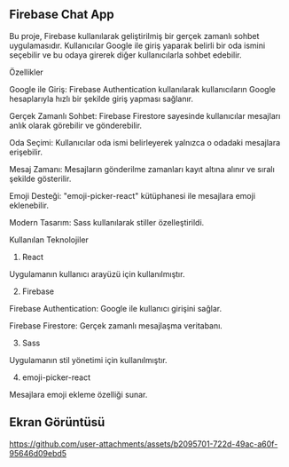 ## Firebase Chat App

Bu proje, Firebase kullanılarak geliştirilmiş bir gerçek zamanlı sohbet uygulamasıdır. Kullanıcılar Google ile giriş yaparak belirli bir oda ismini seçebilir ve bu odaya girerek diğer kullanıcılarla sohbet edebilir.

Özellikler

Google ile Giriş: Firebase Authentication kullanılarak kullanıcıların Google hesaplarıyla hızlı bir şekilde giriş yapması sağlanır.

Gerçek Zamanlı Sohbet: Firebase Firestore sayesinde kullanıcılar mesajları anlık olarak görebilir ve gönderebilir.

Oda Seçimi: Kullanıcılar oda ismi belirleyerek yalnızca o odadaki mesajlara erişebilir.

Mesaj Zamanı: Mesajların gönderilme zamanları kayıt altına alınır ve sıralı şekilde gösterilir.

Emoji Desteği: "emoji-picker-react" kütüphanesi ile mesajlara emoji eklenebilir.

Modern Tasarım: Sass kullanılarak stiller özelleştirildi.

Kullanılan Teknolojiler

1. React

Uygulamanın kullanıcı arayüzü için kullanılmıştır.

2. Firebase

Firebase Authentication: Google ile kullanıcı girişini sağlar.

Firebase Firestore: Gerçek zamanlı mesajlaşma veritabanı.

3. Sass


Uygulamanın stil yönetimi için kullanılmıştır.

4. emoji-picker-react

Mesajlara emoji ekleme özelliği sunar.


## Ekran Görüntüsü

https://github.com/user-attachments/assets/b2095701-722d-49ac-a60f-95646d09ebd5

